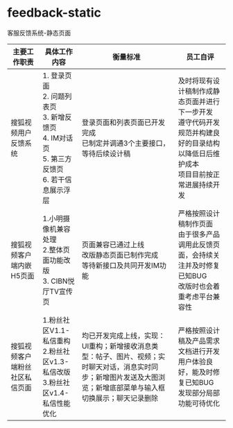 # feedback-static
客服反馈系统-静态页面

主要工作职责 | 具体工作内容 | 衡量标准 | 员工自评
---|---|---|---
搜狐视频用户反馈系统 | 1. 登录页面<br>2. 问题列表页<br>3. 新增反馈页<br>4. IM对话页<br>5. 第三方反馈页<br>6. 若干信息展示浮层 | 登录页面和列表页面已开发完成<br>已制定并调通3个主要接口，等待后续设计稿 | 及时将现有设计稿制作成静态页面并进行下一步开发<br>遵守代码开发规范并构建良好的目录结构以降低日后维护成本<br>项目目前按正常进展持续开发<br>
搜狐视频客户端内嵌H5页面 | 1.小明摄像机兼容处理<br>2.整体页面功能改版<br>3. CIBN悦厅TV宣传页 | 页面兼容已通过上线<br>改版静态页面已制作完成<br>等待新接口及共同开发IM功能 | 严格按照设计稿制作页面<br>由于很多产品调用此反馈页面，会持续关注并及时修复已知BUG<br>改版时也会着重考虑平台兼容性
搜狐视频客户端粉丝社区私信页面 | 1.粉丝社区V1.1-私信重构<br>2.粉丝社区v1.3-私信改版<br>3.粉丝社区v1.4-私信性能优化 | 均已开发完成上线，实现：<br>UI重构；新增接收消息类型：帖子、图片、视频；实时聊天对话，消息实时同步；新增图片发送及大图浏览；新增底部菜单与输入框切换展示；聊天记录删除 | 严格按照设计稿及产品需求文档进行开发<br>用户体验良好，能及时修复已知BUG<br>发现部分局部功能可待优化

